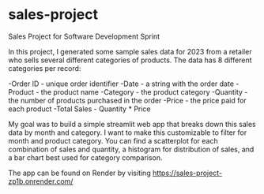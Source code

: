 # sales-project
Sales Project for Software Development Sprint

In this project, I generated some sample sales data for 2023 from a retailer who sells several different categories of products. The data has 8 different categories per record:

-Order ID - unique order identifier
-Date - a string with the order date
-Product - the product name
-Category - the product category
-Quantity - the number of products purchased in the order
-Price - the price paid for each product
-Total Sales - Quantity * Price

My goal was to build a simple streamlit web app that breaks down this sales data by month and category. I want to make this customizable to filter for month and product category. You can find a scatterplot for each combination of sales and quantity, a histogram for distribution of sales, and a bar chart best used for category comparison.

The app can be found on Render by visiting https://sales-project-zp1b.onrender.com/